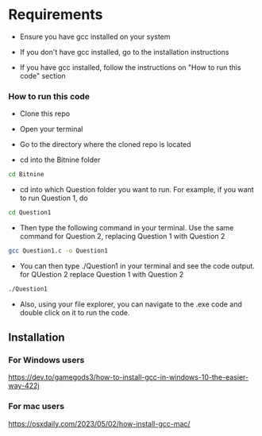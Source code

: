 # Requirements

- Ensure you have gcc installed on your system

- If you don't have gcc installed, go to the installation instructions

- If you have gcc installed, follow the instructions on "How to run this code" section

### How to run this code

- Clone this repo

- Open your terminal

- Go to the directory where the cloned repo is located

- cd into the Bitnine folder
```bash
cd Bitnine
```

- cd into which Question folder you want to run. For example, if you want to run Question 1, do
```bash
cd Question1
```

- Then type the following command in your terminal. Use the same command for Question 2, replacing Question 1 with Question 2
```bash
gcc Question1.c -o Question1
```

- You can then type ./Question1 in your terminal and see the code output. for QUestion 2 replace Question 1 with Question 2
```bash
./Question1
```

- Also, using your file explorer, you can navigate to the .exe code and double click on it to run the code.

## Installation

### For Windows users

https://dev.to/gamegods3/how-to-install-gcc-in-windows-10-the-easier-way-422j

### For mac users

https://osxdaily.com/2023/05/02/how-install-gcc-mac/
